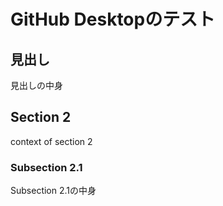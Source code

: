 # GitHub Desktopのテスト
## 見出し
見出しの中身
## Section 2
context of section 2
### Subsection 2.1
Subsection 2.1の中身
